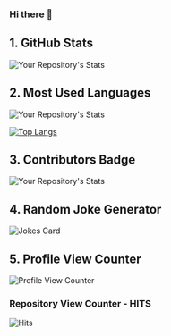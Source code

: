 ### Hi there 👋

<!--
**jeansouza/jeansouza** is a ✨ _special_ ✨ repository because its `README.md` (this file) appears on your GitHub profile.

Here are some ideas to get you started:

- 🔭 I’m currently working on ...
- 🌱 I’m currently learning ...
- 👯 I’m looking to collaborate on ...
- 🤔 I’m looking for help with ...
- 💬 Ask me about ...
- 📫 How to reach me: ...
- 😄 Pronouns: ...
- ⚡ Fun fact: ...
-->

## 1. GitHub Stats
![Your Repository's Stats](https://github-readme-stats-jeansouza.vercel.app/api?username=jeansouza&show_icons=true&count_private=true)

## 2. Most Used Languages
![Your Repository's Stats](https://github-readme-stats-jeansouza.vercel.app/api/top-langs/?username=jeansouza&theme=blue-green&count_private=true)

[![Top Langs](https://github-readme-stats.vercel-jeansouza.app/api/top-langs/?username=jeansouza)](https://github.com/jeansouza/github-readme-stats)

## 3. Contributors Badge
![Your Repository's Stats](https://contrib.rocks/image?repo=jeansouza/Python)

## 4. Random Joke Generator
![Jokes Card](https://readme-jokes.vercel.app/api)

## 5. Profile View Counter
![Profile View Counter](https://komarev.com/ghpvc/?username=jeansouza)

### Repository View Counter - HITS
![Hits](https://hitcounter.pythonanywhere.com/count/tag.svg?url=https://github.com/jeansouza/Python)
